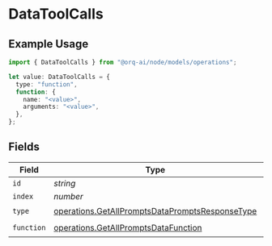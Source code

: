 # DataToolCalls

## Example Usage

```typescript
import { DataToolCalls } from "@orq-ai/node/models/operations";

let value: DataToolCalls = {
  type: "function",
  function: {
    name: "<value>",
    arguments: "<value>",
  },
};
```

## Fields

| Field                                                                                                              | Type                                                                                                               | Required                                                                                                           | Description                                                                                                        |
| ------------------------------------------------------------------------------------------------------------------ | ------------------------------------------------------------------------------------------------------------------ | ------------------------------------------------------------------------------------------------------------------ | ------------------------------------------------------------------------------------------------------------------ |
| `id`                                                                                                               | *string*                                                                                                           | :heavy_minus_sign:                                                                                                 | N/A                                                                                                                |
| `index`                                                                                                            | *number*                                                                                                           | :heavy_minus_sign:                                                                                                 | N/A                                                                                                                |
| `type`                                                                                                             | [operations.GetAllPromptsDataPromptsResponseType](../../models/operations/getallpromptsdatapromptsresponsetype.md) | :heavy_check_mark:                                                                                                 | N/A                                                                                                                |
| `function`                                                                                                         | [operations.GetAllPromptsDataFunction](../../models/operations/getallpromptsdatafunction.md)                       | :heavy_check_mark:                                                                                                 | N/A                                                                                                                |